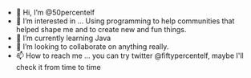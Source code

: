 - 👋 Hi, I’m @50percentelf
- 👀 I’m interested in ... Using programming to help communities that helped shape me and to create new and fun things.
- 🌱 I’m currently learning Java
- 💞️ I’m looking to collaborate on anything really.
- 📫 How to reach me ... you can try twitter @fiftypercentelf, maybe I'll check it from time to time 

<!---
50percentelf/50percentelf is a ✨ special ✨ repository because its `README.md` (this file) appears on your GitHub profile.
You can click the Preview link to take a look at your changes.
--->

